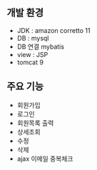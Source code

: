 ## 개발 환경
- JDK : amazon corretto 11
- DB : mysql
- DB 연결 mybatis
- view : JSP
- tomcat 9

## 주요 기능
- 회원가입
- 로그인
- 회원목록 출력
- 상세조회
- 수정
- 삭제
- ajax 이메일 중복체크
